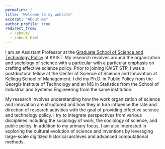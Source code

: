 ```yaml
---
permalink: /
title: "Welcome to my website"
excerpt: "About me"
author_profile: true
redirect_from: 
  - /about/
  - /about.html
---
```


I am an Assistant Professor at the [Graduate School of Science and Technology Policy](https://stp.kaist.ac.kr/faculty/view/id/90) at KAIST. My research revolves around the organization and sociology of science with a particular with a particular emphasis on crafting effective science policy. Prior to joining KAIST STP, I was a postdoctoral fellow at the Center of Science of Science and Innovation at Kellogg School of Management. I did my Ph.D. in Public Policy from the Georgia Institute of Technology and an MS in Statistics from the School of Industrial and Systems Engineering from the same institution. 

My research involves understanding how the work organization of science and innovation are structured and how they in turn influence the rate and direction of research activities with the goal of providing effective science and technology policy. I try to integrate perspectives from various disciplines including the sociology of work, the sociology of science, and public policy. In addition to my primary focus, I am also interested in exploring the cultural evolution of science and inventions by leveraging large-scale digitized historical archives and advanced computational methods.

